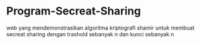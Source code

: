# Program-Secreat-Sharing
web yang mendemonstrasikan algoritma kriptografi shamir untuk membuat secreat sharing dengan trashold sebanyak n dan kunci sebanyak n 

